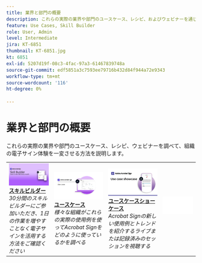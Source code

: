 ```yaml
---
title: 業界と部門の概要
description: これらの実際の業界や部門のユースケース、レシピ、およびウェビナーを通じて、顧客や従業員の電子サイン体験を変革する方法について説明します
feature: Use Cases, Skill Builder
role: User, Admin
level: Intermediate
jira: KT-6851
thumbnail: KT-6851.jpg
kt: 6851
exl-id: 5207d19f-08c3-4fac-97a3-61467839748a
source-git-commit: edf5851a3c7593ee79716b432d84f944a72e9343
workflow-type: tm+mt
source-wordcount: '116'
ht-degree: 0%

---
```


# 業界と部門の概要

これらの実際の業界や部門のユースケース、レシピ、ウェビナーを調べて、組織の電子サイン体験を一変させる方法を説明します。

<table style="table-layout:fixed">
<tr>
  <td>
    <a href="innovation-series.md">
      <img alt="スキルビルダー" src="../assets/SB_1280.jpg" />
    </a>
    <div>
    <a href="innovation-series.md"><strong>スキルビルダー</strong></a>
    </div>
    <em>30分間のスキルビルダーにご参加いただき、1日の作業を増やすことなく電子サインを活用する方法をご確認ください</em>
    <br>
  </td>
  <td>
    <a href="recipes.md">
      <img alt="使用事例" src="../assets/Usecase.png" />
    </a>
    <div>
    <a href="recipes.md"><strong>ユースケース</strong></a>
    </div>
    <em>様々な組織がこれらの実際の使用例を使ってAcrobat Signをどのように使っているかを調べる</em>
    <br>
  </td>
  <td>
    <a href="use-case-showcase.md">
      <img alt="ユースケースの提示" src="../assets/UseCaseShowcaseR.png" />
    </a>
    <div>
    <a href="use-case-showcase.md"><strong>ユースケースショーケース</strong></a>
    </div>
    <em>Acrobat Signの新しい使用例とトレンドを紹介するライブまたは記録済みのセッションを視聴する</em>
    <br>
  </td>
  <td>
    <img alt="スペーサー" src="../assets/Whitespacer.png" />
    <div>
    <br>
  </td>
</tr>
</table>

